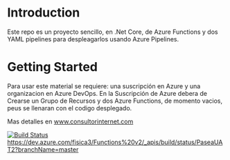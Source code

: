 # Introduction 
Este repo es un proyecto sencillo, en .Net Core, de Azure Functions y dos YAML pipelines para despleagarlos usando Azure Pipelines.

# Getting Started
Para usar este material se requiere: una suscripción en Azure y una organizacion en Azure DevOps. En la Suscripción de Azure debera de Crearse un Grupo de Recursos y dos Azure Functions, de momento vacios, peus se llenaran con el codigo desplegado.

Mas detalles en www.consultorinternet.com

[![Build Status](https://dev.azure.com/fisica3/Functions%20v2/_apis/build/status/PaseaUAT2?branchName=master)](https://dev.azure.com/fisica3/Functions%20v2/_build/latest?definitionId=108&branchName=master)
https://dev.azure.com/fisica3/Functions%20v2/_apis/build/status/PaseaUAT2?branchName=master

